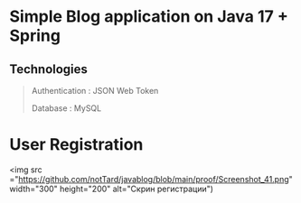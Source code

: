 # Simple Blog application on Java 17 + Spring

## Technologies
>Authentication : JSON Web Token
>
>Database : MySQL

# User Registration

<img src ="https://github.com/notTard/javablog/blob/main/proof/Screenshot_41.png" width="300" height="200" alt="Скрин регистрации")
